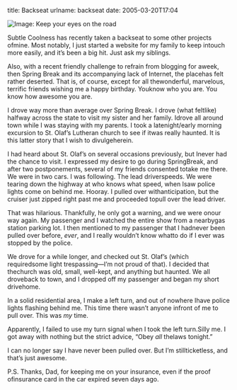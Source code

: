 title: Backseat
urlname: backseat
date: 2005-03-20T17:04

![Image: Keep your eyes on the road](https://dl.dropboxusercontent.com/s/l71ehpb9qpxrum7/20050320-rearview.jpg)

Subtle Coolness has recently taken a backseat to some other projects ofmine. Most notably, I just started a website for my family to keep intouch more easily, and it&#x02bc;s been a big hit. Just ask my siblings.

Also, with a recent friendly challenge to refrain from blogging for aweek, then Spring Break and its accompanying lack of Internet, the placehas felt rather deserted. That is, of course, except for all thewonderful, marvelous, terrific friends wishing me a happy birthday. Youknow who you are. You know how awesome you are.

I drove way more than average over Spring Break. I drove (what feltlike) halfway across the state to visit my sister and her family. Idrove all around town while I was staying with my parents. I took a latenight/early morning excursion to St. Olaf&#x02bc;s Lutheran church to see if itwas really haunted. It is this latter story that I wish to divulgeherein.

I had heard about St. Olaf&#x02bc;s on several occasions previously, but Inever had the chance to visit. I expressed my desire to go during SpringBreak, and after two postponements, several of my friends consented totake me there. We were in two cars. I was following. The lead driverspeeds. We were tearing down the highway at who knows what speed, when Isaw police lights come on behind me. Hooray. I pulled over withanticipation, but the cruiser just zipped right past me and proceeded topull over the lead driver.

That was hilarious. Thankfully, he only got a warning, and we were onour way again. My passenger and I watched the entire show from a nearbygas station parking lot. I then mentioned to my passenger that I hadnever been pulled over before, _ever_, and I really wouldn&#x02bc;t know whatto do if I ever was stopped by the police.

We drove for a while longer, and checked out St. Olaf&#x02bc;s (which requiredsome light trespassing—I&#x02bc;m not proud of that). I decided that thechurch was old, small, well-kept, and anything but haunted. We all droveback to town, and I dropped off my passenger and began my short drivehome.

In a solid residential area, I make a left turn, and out of nowhere Ihave police lights flashing behind me. This time there wasn&#x02bc;t anyone infront of me to pull over. This was _my_ time.

Apparently, I failed to use my turn signal when I took the left turn.Silly me. I got away with nothing but the strict advice, &ldquo;Obey _all_ thelaws tonight.&rdquo;

I can no longer say I have never been pulled over. But I&#x02bc;m stillticketless, and that&#x02bc;s just awesome.

P.S. Thanks, Dad, for keeping me on your insurance, even if the proof ofinsurance card in the car expired seven days ago.